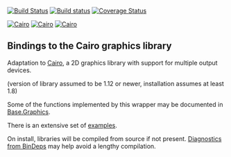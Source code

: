 [![Build Status](https://travis-ci.org/JuliaGraphics/Cairo.jl.svg)](https://travis-ci.org/JuliaGraphics/Cairo.jl)
[![Build status](https://ci.appveyor.com/api/projects/status/mpuhyoy9ew187f08/branch/master?svg=true)](https://ci.appveyor.com/project/tkelman/cairo-jl/branch/master)
[![Coverage Status](https://coveralls.io/repos/JuliaGraphics/Cairo.jl/badge.svg?branch=master&service=github)](https://coveralls.io/github/JuliaGraphics/Cairo.jl?branch=master)

[![Cairo](http://pkg.julialang.org/badges/Cairo_0.4.svg)](http://pkg.julialang.org/?pkg=Cairo)
[![Cairo](http://pkg.julialang.org/badges/Cairo_0.5.svg)](http://pkg.julialang.org/?pkg=Cairo)
[![Cairo](http://pkg.julialang.org/badges/Cairo_0.6.svg)](http://pkg.julialang.org/?pkg=Cairo)

## Bindings to the Cairo graphics library ##

Adaptation to [Cairo](https://www.cairographics.org/), a 2D graphics library with support for multiple output devices. 

(version of library assumed to be 1.12 or newer, installation assumes at least 1.8)

Some of the functions implemented by this wrapper may be documented in [Base.Graphics](http://docs.julialang.org/en/release-0.3/stdlib/graphics/).

There is an extensive set of [examples](samples/Samples.md).

On install, libraries will be compiled from source if not present.  [Diagnostics from BinDeps](https://github.com/JuliaLang/BinDeps.jl#diagnostics) may help avoid a lengthy compilation.
